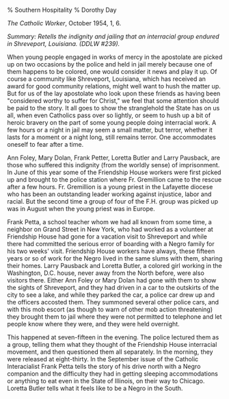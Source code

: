 % Southern Hospitality
% Dorothy Day

*The Catholic Worker*, October 1954, 1, 6.

*Summary: Retells the indignity and jailing that an interracial group
endured in Shreveport, Louisiana. (DDLW \#239).*

When young people engaged in works of mercy in the apostolate are picked
up on two occasions by the police and held in jail merely because one of
them happens to be colored, one would consider it news and play it up.
Of course a community like Shreveport, Louisiana, which has received an
award for good community relations, might well want to hush the matter
up. But for us of the lay apostolate who look upon these friends as
having been "considered worthy to suffer for Christ," we feel that some
attention should be paid to the story. It all goes to show the
stranglehold the State has on us all, when even Catholics pass over so
lightly, or seem to hush up a bit of heroic bravery on the part of some
young people doing interracial work. A few hours or a night in jail may
seem a small matter, but terror, whether it lasts for a moment or a
night long, still remains terror. One accommodates oneself to fear after
a time.

Ann Foley, Mary Dolan, Frank Petter, Loretta Butler and Larry Pausback,
are those who suffered this indignity (from the worldly sense) of
imprisonment. In June of this year some of the Friendship House workers
were first picked up and brought to the police station where Fr.
Gremillion came to the rescue after a few hours. Fr. Gremillion is a
young priest in the Lafayette diocese who has been an outstanding leader
working against injustice, labor and racial. But the second time a group
of four of the F.H. group was picked up was in August when the young
priest was in Europe.

Frank Petta, a school teacher whom we had all known from some time, a
neighbor on Grand Street in New York, who had worked as a volunteer at
Friendship House had gone for a vacation visit to Shreveport and while
there had committed the serious error of boarding with a Negro family
for his two weeks' visit. Friendship House workers have always, these
fifteen years or so of work for the Negro lived in the same slums with
them, sharing their homes. Larry Pausback and Loretta Butler, a colored
girl working in the Washington, D.C. house, never away from the North
before, were also visitors there. Either Ann Foley or Mary Dolan had
gone with them to show the sights of Shreveport, and they had driven in
a car to the outskirts of the city to see a lake, and while they parked
the car, a police car drew up and the officers accosted them. They
summoned several other police cars, and with this mob escort (as though
to warn of other mob action threatening) they brought them to jail where
they were not permitted to telephone and let people know where they
were, and they were held overnight.

This happened at seven-fifteen in the evening. The police lectured them
as a group, telling them what they thought of the Friendship House
interracial movement, and then questioned them all separately. In the
morning, they were released at eight-thirty. In the September issue of
the Catholic Interacialist Frank Petta tells the story of his drive
north with a Negro companion and the difficulty they had in getting
sleeping accommodations or anything to eat even in the State of
Illinois, on their way to Chicago. Loretta Butler tells what it feels
like to be a Negro in the South.
